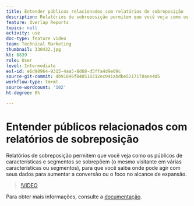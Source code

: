 ```yaml
---
title: Entender públicos relacionados com relatórios de sobreposição
description: Relatórios de sobreposição permitem que você veja como os públicos de características e segmentos se sobrepõem (o mesmo visitante em várias características ou segmentos), para que você saiba onde pode agir com seus dados para aumentar a conversão ou o foco no alcance de expansão.
feature: Overlap Reports
topics: null
activity: use
doc-type: feature video
team: Technical Marketing
thumbnail: 330432.jpg
kt: 6839
role: User
level: Intermediate
exl-id: e6d90964-9315-4aa5-8d68-d5ffa4d9e09c
source-git-commit: 4b91696f840518312ec041abdbe5217178aee405
workflow-type: tm+mt
source-wordcount: '102'
ht-degree: 0%

---
```


# Entender públicos relacionados com relatórios de sobreposição

Relatórios de sobreposição permitem que você veja como os públicos de características e segmentos se sobrepõem (o mesmo visitante em várias características ou segmentos), para que você saiba onde pode agir com seus dados para aumentar a conversão ou o foco no alcance de expansão.

>[!VIDEO](https://video.tv.adobe.com/v/330432/?quality=12&learn=on)

Para obter mais informações, consulte a [documentação](https://experienceleague.adobe.com/docs/audience-manager/user-guide/reporting/interactive-and-overlap-reports/dynamic-reports.html#reporting).
